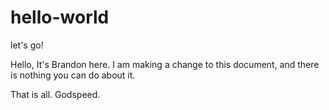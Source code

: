 # hello-world
let's go!

Hello, 
It's Brandon here. I am making a change to this document, and there is nothing you can do about it. 

That is all.
Godspeed.
